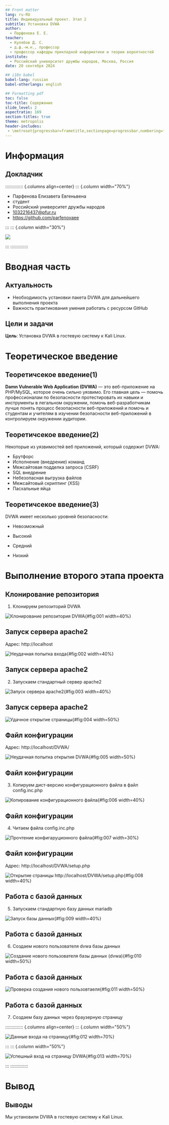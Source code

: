 ```yaml
---
## Front matter
lang: ru-RU
title: Индивидуальный проект. Этап 2
subtitle: Установка DVWA
author:
  - Парфенова Е. Е.
teacher:
  - Кулябов Д. С.
  - д.ф.-м.н., профессор
  - профессор кафедры прикладной информатики и теории вероятностей
institute:
  - Российский университет дружбы народов, Москва, Россия
date: 20 сентября 2024

## i18n babel
babel-lang: russian
babel-otherlangs: english

## Formatting pdf
toc: false
toc-title: Содержание
slide_level: 2
aspectratio: 169
section-titles: true
theme: metropolis
header-includes:
 - \metroset{progressbar=frametitle,sectionpage=progressbar,numbering=fraction}
---
```


# Информация

## Докладчик

:::::::::::::: {.columns align=center}
::: {.column width="70%"}

  * Парфенова Елизавета Евгеньвена
  * студент
  * Российский университет дружбы народов
  * [1032216437@pfur.ru](mailto:1032216437@pfur.ru)
  * <https://github.com/parfenovaee>

:::
::: {.column width="30%"}

![](./image/parfenova)

:::
::::::::::::::

# Вводная часть

## Актуальность

- Необходимость установки пакета DVWA для дальнейшего выполнения проекта
- Важность практикования умения работать с ресурсом GitHub

## Цели и задачи

**Цель**: Установка DVWA в гостевую систему к Kali Linux.

# Теоретическое введение 

## Теоретичсекое введение(1)

**Damn Vulnerable Web Application (DVWA)** — это веб-приложение на PHP/MySQL, которое очень сильно уязвимо. Его главная цель — помочь профессионалам по безопасности протестировать их навыки и инструменты в легальном окружении, помочь веб-разработчикам лучше понять процесс безопасности веб-приложений и помочь и студентам и учителям в изучении безопасности веб-приложений в контролируем окружении аудитории. 

## Теоретичсекое введение(2)

Некоторые из уязвимостей веб приложений, который содержит DVWA:

- Брутфорс
- Исполнение (внедрение) команд
- Межсайтовая подделка запроса (CSRF)
- SQL внедрение
- Небезопасная выгрузка файлов
- Межсайтовый скриптинг (XSS)
- Пасхальные яйца

## Теоретичсекое введение(3)

DVWA имеет несколько уровней безопасности: 

- Невозможный

- Высокий

- Средний

- Низкий

# Выполнение второго этапа проекта

## Клонирование репозитория

1. Клонируем репозиторий DVWA

![Клонирование репозитория DVWA](image/1){#fig:001 width=40%}


## Запуск сервера apache2

Адрес: http://localhost

![Неудачная попытка входа](image/2){#fig:002 width=40%}


## Запуск сервера apache2

2. Запускаем стандартный сервер apache2

![Запуск сервера apache2](image/3){#fig:003 width=40%}

## Запуск сервера apache2

![Удачное открытие страницы](image/4){#fig:004 width=50%}


## Файл конфигурации

Адрес: http://localhost/DVWA/

![Неудачная попытка открытия DVWA](image/5){#fig:005 width=50%}


## Файл конфигурации

3. Копируем дист-версию конфигурационного файла в файл config.inc.php

![Копирование конфигурационного файла](image/6){#fig:006 width=40%}


## Файл конфигурации

4. Читаем файла config.inc.php

![Прочтение конфигаруционного файла](image/7){#fig:007 width=30%}

## Файл конфигурации

Адрес: http://localhost/DVWA/setup.php

![Открытие страницы http://localhost/DVWA/setup.php](image/11){#fig:008 width=40%}

## Работа с базой данных

5. Запускаем стандартную базу данных mariadb

![Запуск базы данных](image/8){#fig:009 width=40%}

## Работа с базой данных

6. Создаем нового пользователя dvwa базы данных 

![Создание нового пользователя базы данных (dvwa)](image/9){#fig:010 width=50%}

## Работа с базой данных

![Проверка создания нового пользовтаеля](image/10){#fig:011 width=50%}

## Работа с базой данных

7. Создаем базу данных через браузерную страницу

:::::::::::::: {.columns align=center}
::: {.column width="50%"}

![Данные входа на страницу](image/12){#fig:012 width=70%}

:::
::: {.column width="50%"}

![Успешный вход на страницу DVWA](image/13){#fig:013 width=70%}

:::
::::::::::::::


# Вывод

## Выводы

Мы установили DVWA в гостевую систему к Kali Linux.




